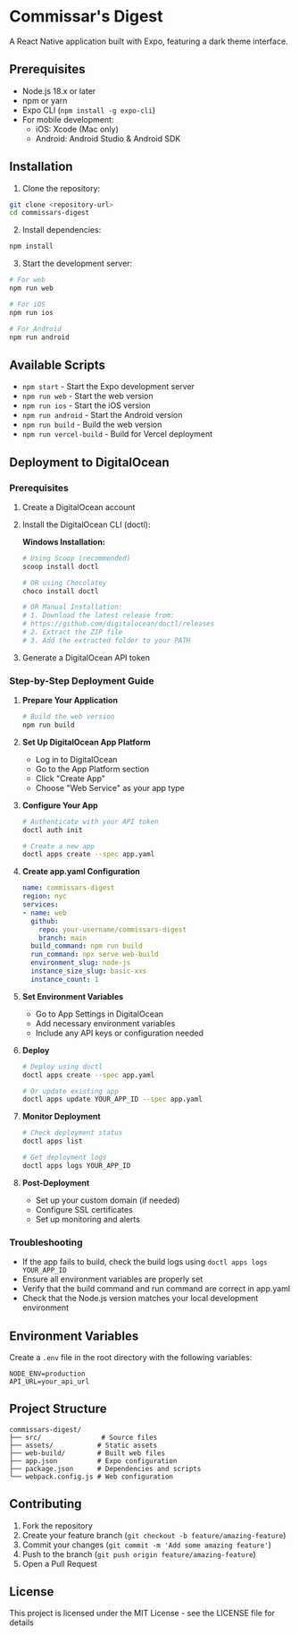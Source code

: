 # Commissar's Digest

A React Native application built with Expo, featuring a dark theme interface.

## Prerequisites

- Node.js 18.x or later
- npm or yarn
- Expo CLI (`npm install -g expo-cli`)
- For mobile development:
  - iOS: Xcode (Mac only)
  - Android: Android Studio & Android SDK

## Installation

1. Clone the repository:
```bash
git clone <repository-url>
cd commissars-digest
```

2. Install dependencies:
```bash
npm install
```

3. Start the development server:
```bash
# For web
npm run web

# For iOS
npm run ios

# For Android
npm run android
```

## Available Scripts

- `npm start` - Start the Expo development server
- `npm run web` - Start the web version
- `npm run ios` - Start the iOS version
- `npm run android` - Start the Android version
- `npm run build` - Build the web version
- `npm run vercel-build` - Build for Vercel deployment

## Deployment to DigitalOcean

### Prerequisites
1. Create a DigitalOcean account
2. Install the DigitalOcean CLI (doctl):
   
   **Windows Installation:**
   ```powershell
   # Using Scoop (recommended)
   scoop install doctl

   # OR using Chocolatey
   choco install doctl

   # OR Manual Installation:
   # 1. Download the latest release from:
   # https://github.com/digitalocean/doctl/releases
   # 2. Extract the ZIP file
   # 3. Add the extracted folder to your PATH
   ```

3. Generate a DigitalOcean API token

### Step-by-Step Deployment Guide

1. **Prepare Your Application**
   ```bash
   # Build the web version
   npm run build
   ```

2. **Set Up DigitalOcean App Platform**
   - Log in to DigitalOcean
   - Go to the App Platform section
   - Click "Create App"
   - Choose "Web Service" as your app type

3. **Configure Your App**
   ```bash
   # Authenticate with your API token
   doctl auth init

   # Create a new app
   doctl apps create --spec app.yaml
   ```

4. **Create app.yaml Configuration**
   ```yaml
   name: commissars-digest
   region: nyc
   services:
   - name: web
     github:
       repo: your-username/commissars-digest
       branch: main
     build_command: npm run build
     run_command: npx serve web-build
     environment_slug: node-js
     instance_size_slug: basic-xxs
     instance_count: 1
   ```

5. **Set Environment Variables**
   - Go to App Settings in DigitalOcean
   - Add necessary environment variables
   - Include any API keys or configuration needed

6. **Deploy**
   ```bash
   # Deploy using doctl
   doctl apps create --spec app.yaml

   # Or update existing app
   doctl apps update YOUR_APP_ID --spec app.yaml
   ```

7. **Monitor Deployment**
   ```bash
   # Check deployment status
   doctl apps list

   # Get deployment logs
   doctl apps logs YOUR_APP_ID
   ```

8. **Post-Deployment**
   - Set up your custom domain (if needed)
   - Configure SSL certificates
   - Set up monitoring and alerts

### Troubleshooting

- If the app fails to build, check the build logs using `doctl apps logs YOUR_APP_ID`
- Ensure all environment variables are properly set
- Verify that the build command and run command are correct in app.yaml
- Check that the Node.js version matches your local development environment

## Environment Variables

Create a `.env` file in the root directory with the following variables:
```
NODE_ENV=production
API_URL=your_api_url
```

## Project Structure

```
commissars-digest/
├── src/               # Source files
├── assets/           # Static assets
├── web-build/        # Built web files
├── app.json          # Expo configuration
├── package.json      # Dependencies and scripts
└── webpack.config.js # Web configuration
```

## Contributing

1. Fork the repository
2. Create your feature branch (`git checkout -b feature/amazing-feature`)
3. Commit your changes (`git commit -m 'Add some amazing feature'`)
4. Push to the branch (`git push origin feature/amazing-feature`)
5. Open a Pull Request

## License

This project is licensed under the MIT License - see the LICENSE file for details 